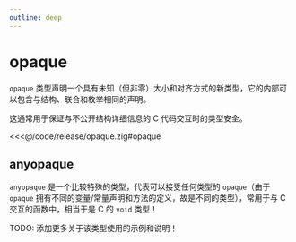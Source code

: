```yaml
---
outline: deep
---
```


# opaque

`opaque` 类型声明一个具有未知（但非零）大小和对齐方式的新类型，它的内部可以包含与结构、联合和枚举相同的声明。

这通常用于保证与不公开结构详细信息的 C 代码交互时的类型安全。

<<<@/code/release/opaque.zig#opaque

## anyopaque

`anyopaque` 是一个比较特殊的类型，代表可以接受任何类型的 `opaque`（由于 `opaque` 拥有不同的变量/常量声明和方法的定义，故是不同的类型），常用于与 C 交互的函数中，相当于是 C 的 `void` 类型！

TODO: 添加更多关于该类型使用的示例和说明！
